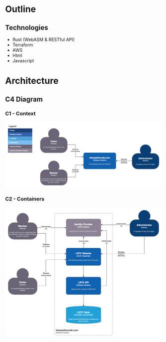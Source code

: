 # Outline

## Technologies

* Rust (WebASM & RESTful API)
* Terraform
* AWS
* Html
* Javascript

# Architecture

## C4 Diagram

### C1 - Context

![C4 Diagram - Context](./docs/images/C4-C1%20-%20Context.drawio.png)

### C2 - Containers

![C4 Diagram - Website](./docs/images/C4-C2%20-%20website.drawio.png)
